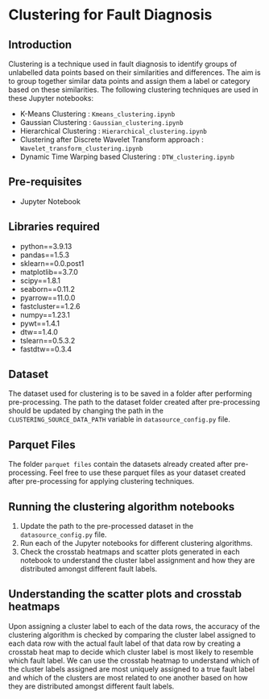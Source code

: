 # Clustering for Fault Diagnosis

## Introduction
Clustering is a technique used in fault diagnosis to identify groups of unlabelled data points based on their similarities and differences. The aim is to group together similar data points and assign them a label or category based on these similarities. The following clustering techniques are used in these Jupyter notebooks:

- K-Means Clustering : `Kmeans_clustering.ipynb`
- Gaussian Clustering : `Gaussian_clustering.ipynb`
- Hierarchical Clustering : `Hierarchical_clustering.ipynb`
- Clustering after Discrete Wavelet Transform approach : `Wavelet_transform_clustering.ipynb` 
- Dynamic Time Warping based Clustering : `DTW_clustering.ipynb`

## Pre-requisites
- Jupyter Notebook

## Libraries required
- python==3.9.13
- pandas==1.5.3
- sklearn==0.0.post1
- matplotlib==3.7.0
- scipy==1.8.1
- seaborn==0.11.2
- pyarrow==11.0.0
- fastcluster==1.2.6
- numpy==1.23.1
- pywt==1.4.1
- dtw==1.4.0
- tslearn==0.5.3.2
- fastdtw==0.3.4

## Dataset
The dataset used for clustering is to be saved in a folder after performing pre-processing. The path to the dataset folder created after pre-processing should be updated by changing the path in the `CLUSTERING_SOURCE_DATA_PATH` variable in `datasource_config.py` file.

## Parquet Files
The folder `parquet files` contain the datasets already created after pre-processing. Feel free to use these parquet files as your dataset created after pre-processing for applying clustering techniques.

## Running the clustering algorithm notebooks
1. Update the path to the pre-processed dataset in the `datasource_config.py` file.
2. Run each of the Jupyter notebooks for different clustering algorithms.
3. Check the crosstab heatmaps and scatter plots generated in each notebook to understand the cluster label assignment and how they are distributed amongst different fault labels.

## Understanding the scatter plots and crosstab heatmaps
Upon assigning a cluster label to each of the data rows, the accuracy of the clustering algorithm is checked by comparing the cluster label assigned to each data row with the actual fault label of that data row by creating a crosstab heat map to decide which cluster label is most likely to resemble which fault label. We can use the crosstab heatmap to understand which of the cluster labels assigned are most uniquely assigned to a true fault label and which of the clusters are most related to one another based on how they are distributed amongst different fault labels. 
